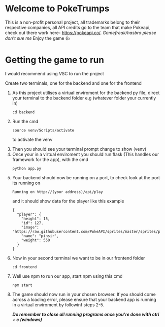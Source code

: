 # Welcome to PokeTrumps
 This is a non-profit personal project, all trademarks belong to their respective companies, all API credits go to the team that make Pokeapi, check out there work here- https://pokeapi.co/. *Gamefreak/hasbro please don't sue me* Enjoy the game 👍

# Getting the game to run
I would recommend using VSC to run the project

Create two terminals, one for the backend and one for the frontend

<ol>
 <li>As this project utilises a virtual enviroment for the backend py file, direct your terminal to the backend folder e.g (whatever folder your currently in) 

 ```
 cd backend
 ``` 
</li>
<li>Run the cmd  

``` 
source venv/Scripts/activate
```  
to activate the venv </li>
<li>Then you should see your terminal prompt change to show (venv) </li>
<li>
Once your in a virtual enviroment you should run flask (This handles our framework for the app), with the cmd

```
python app.py
```
</li>
<li>Your backend should now be running on a port, to check look at the port its running on 

```
Running on http://(your address)/api/play
```
and it should show data for the player like this example

```
{
  "player": {
    "height": 15,
    "id": 127,
    "image": "https://raw.githubusercontent.com/PokeAPI/sprites/master/sprites/pokemon/127.png",
    "name": "pinsir",
    "weight": 550
  }
}
```
</li>

<li> Now in your second terminal we want to be in our frontend folder 

```
cd frontend
```
<li> Well use npm to run our app, start npm using this cmd 

```
npm start
```
</li>
<li> The game should now run in your chosen browser. If you should come across a loading error, please ensure that your backend app is running in a virtual enviroment by followinf steps 2-5. 

<em><strong> Do remember to close all running programs once you're done with ctrl + c (windows) </strong></em>
</li>

</ol>




